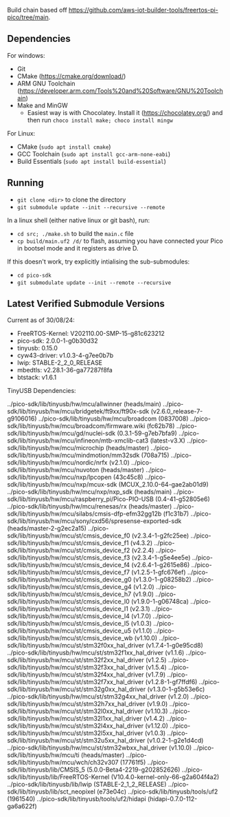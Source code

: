 Build chain based off https://github.com/aws-iot-builder-tools/freertos-pi-pico/tree/main.

## Dependencies

For windows:
- Git
- CMake (https://cmake.org/download/)
- ARM GNU Toolchain (https://developer.arm.com/Tools%20and%20Software/GNU%20Toolchain)
- Make and MinGW
  - Easiest way is with Chocolatey. Install it (https://chocolatey.org/) and then run `choco install make; choco install mingw`

For Linux:
- CMake (`sudo apt install cmake`)
- GCC Toolchain (`sudo apt install gcc-arm-none-eabi`)
- Build Essentials (`sudo apt install build-essential`)

## Running

- `git clone <dir>` to clone the directory
- `git submodule update --init --recursive --remote`

In a linux shell (either native linux or git bash), run:
- `cd src; ./make.sh` to build the `main.c` file
- `cp build/main.uf2 /d/` to flash, assuming you have connected your Pico in bootsel mode and it registers as drive D.

If this doesn't work, try explicitly intialising the sub-submodules:
- `cd pico-sdk`
- `git submodulate update --init --remote --recursive`

## Latest Verified Submodule Versions
Current as of 30/08/24:
- FreeRTOS-Kernel: V202110.00-SMP-15-g81c623212
- pico-sdk: 2.0.0-1-g0b30d32
- tinyusb: 0.15.0
- cyw43-driver: v1.0.3-4-g7ee0b7b
- lwip: STABLE-2_2_0_RELEASE
- mbedtls: v2.28.1-36-ga77287f8fa
- btstack: v1.6.1

TinyUSB Dependencies:

../pico-sdk/lib/tinyusb/hw/mcu/allwinner (heads/main)
../pico-sdk/lib/tinyusb/hw/mcu/bridgetek/ft9xx/ft90x-sdk (v2.6.0_release-7-g9106016)
../pico-sdk/lib/tinyusb/hw/mcu/broadcom (0837008)
../pico-sdk/lib/tinyusb/hw/mcu/broadcom/firmware.wiki (fc62b78)
../pico-sdk/lib/tinyusb/hw/mcu/gd/nuclei-sdk (0.3.1-59-g7eb7bfa9)
../pico-sdk/lib/tinyusb/hw/mcu/infineon/mtb-xmclib-cat3 (latest-v3.X)
../pico-sdk/lib/tinyusb/hw/mcu/microchip (heads/master)
../pico-sdk/lib/tinyusb/hw/mcu/mindmotion/mm32sdk (708a715)
../pico-sdk/lib/tinyusb/hw/mcu/nordic/nrfx (v2.1.0)
../pico-sdk/lib/tinyusb/hw/mcu/nuvoton (heads/master)
../pico-sdk/lib/tinyusb/hw/mcu/nxp/lpcopen (43c45c8)
../pico-sdk/lib/tinyusb/hw/mcu/nxp/mcux-sdk (MCUX_2.10.0-64-gae2ab01d9)
../pico-sdk/lib/tinyusb/hw/mcu/nxp/nxp_sdk (heads/main)
../pico-sdk/lib/tinyusb/hw/mcu/raspberry_pi/Pico-PIO-USB (0.4-41-g52805e6)
../pico-sdk/lib/tinyusb/hw/mcu/renesas/rx (heads/master)
../pico-sdk/lib/tinyusb/hw/mcu/silabs/cmsis-dfp-efm32gg12b (f1c31b7)
../pico-sdk/lib/tinyusb/hw/mcu/sony/cxd56/spresense-exported-sdk (heads/master-2-g2ec2a15)
../pico-sdk/lib/tinyusb/hw/mcu/st/cmsis_device_f0 (v2.3.4-1-g2fc25ee)
../pico-sdk/lib/tinyusb/hw/mcu/st/cmsis_device_f1 (v4.3.2)
../pico-sdk/lib/tinyusb/hw/mcu/st/cmsis_device_f2 (v2.2.4)
../pico-sdk/lib/tinyusb/hw/mcu/st/cmsis_device_f3 (v2.3.4-1-g5e4ee5e)
../pico-sdk/lib/tinyusb/hw/mcu/st/cmsis_device_f4 (v2.6.4-1-g2615e86)
../pico-sdk/lib/tinyusb/hw/mcu/st/cmsis_device_f7 (v1.2.5-1-gfc676ef)
../pico-sdk/lib/tinyusb/hw/mcu/st/cmsis_device_g0 (v1.3.0-1-g08258b2)
../pico-sdk/lib/tinyusb/hw/mcu/st/cmsis_device_g4 (v1.2.0)
../pico-sdk/lib/tinyusb/hw/mcu/st/cmsis_device_h7 (v1.9.0)
../pico-sdk/lib/tinyusb/hw/mcu/st/cmsis_device_l0 (v1.9.0-1-g06748ca)
../pico-sdk/lib/tinyusb/hw/mcu/st/cmsis_device_l1 (v2.3.1)
../pico-sdk/lib/tinyusb/hw/mcu/st/cmsis_device_l4 (v1.7.0)
../pico-sdk/lib/tinyusb/hw/mcu/st/cmsis_device_l5 (v1.0.3)
../pico-sdk/lib/tinyusb/hw/mcu/st/cmsis_device_u5 (v1.1.0)
../pico-sdk/lib/tinyusb/hw/mcu/st/cmsis_device_wb (v1.10.0)
../pico-sdk/lib/tinyusb/hw/mcu/st/stm32f0xx_hal_driver (v1.7.4-1-g0e95cd8)
../pico-sdk/lib/tinyusb/hw/mcu/st/stm32f1xx_hal_driver (v1.1.6)
../pico-sdk/lib/tinyusb/hw/mcu/st/stm32f2xx_hal_driver (v1.2.5)
../pico-sdk/lib/tinyusb/hw/mcu/st/stm32f3xx_hal_driver (v1.5.4)
../pico-sdk/lib/tinyusb/hw/mcu/st/stm32f4xx_hal_driver (v1.7.9)
../pico-sdk/lib/tinyusb/hw/mcu/st/stm32f7xx_hal_driver (v1.2.8-1-gf7ffdf6)
../pico-sdk/lib/tinyusb/hw/mcu/st/stm32g0xx_hal_driver (v1.3.0-1-g5b53e6c)
../pico-sdk/lib/tinyusb/hw/mcu/st/stm32g4xx_hal_driver (v1.2.0)
../pico-sdk/lib/tinyusb/hw/mcu/st/stm32h7xx_hal_driver (v1.9.0)
../pico-sdk/lib/tinyusb/hw/mcu/st/stm32l0xx_hal_driver (v1.10.3)
../pico-sdk/lib/tinyusb/hw/mcu/st/stm32l1xx_hal_driver (v1.4.2)
../pico-sdk/lib/tinyusb/hw/mcu/st/stm32l4xx_hal_driver (v1.12.0)
../pico-sdk/lib/tinyusb/hw/mcu/st/stm32l5xx_hal_driver (v1.0.3)
../pico-sdk/lib/tinyusb/hw/mcu/st/stm32u5xx_hal_driver (v1.0.2-1-g2e1d4cd)
../pico-sdk/lib/tinyusb/hw/mcu/st/stm32wbxx_hal_driver (v1.10.0)
../pico-sdk/lib/tinyusb/hw/mcu/ti (heads/master)
../pico-sdk/lib/tinyusb/hw/mcu/wch/ch32v307 (17761f5)
../pico-sdk/lib/tinyusb/lib/CMSIS_5 (5.0.0-Beta4-2219-g202852626)
../pico-sdk/lib/tinyusb/lib/FreeRTOS-Kernel (V10.4.0-kernel-only-66-g2a604f4a2)
../pico-sdk/lib/tinyusb/lib/lwip (STABLE-2_1_2_RELEASE)
../pico-sdk/lib/tinyusb/lib/sct_neopixel (e73e04c)
../pico-sdk/lib/tinyusb/tools/uf2 (1961540)
../pico-sdk/lib/tinyusb/tools/uf2/hidapi (hidapi-0.7.0-112-ga6a622f)